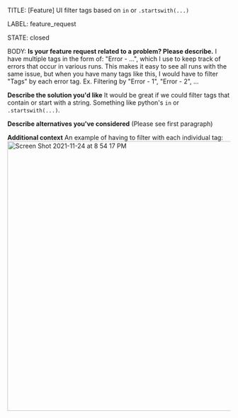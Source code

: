 TITLE:
[Feature] UI filter tags based on `in` or `.startswith(...)`

LABEL:
feature_request

STATE:
closed

BODY:
**Is your feature request related to a problem? Please describe.**
I have multiple tags in the form of: "Error - ...", which I use to keep track of errors that occur in various runs. This makes it easy to see all runs with the same issue, but when you have many tags like this, I would have to filter "Tags" by each error tag. 
Ex. Filtering by "Error - 1", "Error - 2", ...

**Describe the solution you'd like**
It would be great if we could filter tags that contain or start with a string. Something like python's `in` or `.startswith(...)`. 

**Describe alternatives you've considered**
(Please see first paragraph)

**Additional context**
An example of having to filter with each individual tag:
<img width="610" alt="Screen Shot 2021-11-24 at 8 54 17 PM" src="https://user-images.githubusercontent.com/40744757/143362335-2db8e28a-25a7-4252-a36e-b86952209d25.png">
 


